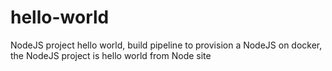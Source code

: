 # hello-world
NodeJS project hello world, build pipeline to provision a NodeJS on docker, the NodeJS project is hello world from Node site
